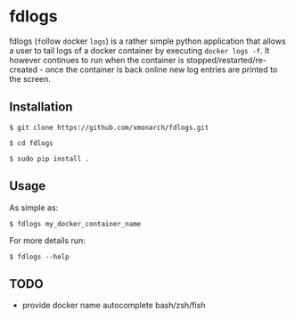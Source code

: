 # fdlogs

fdlogs (`f`ollow `d`ocker `logs`) is a rather simple python application that allows a user to tail logs of a docker container by executing `docker logs -f`. 
It however continues to run when the container is stopped/restarted/re-created - once the container is back online 
new log entries are printed to the screen.

## Installation

`$ git clone https://github.com/xmonarch/fdlogs.git`

`$ cd fdlogs`

`$ sudo pip install .`

## Usage

As simple as:

`$ fdlogs my_docker_container_name`

For more details run:

`$ fdlogs --help`

## TODO

- provide docker name autocomplete bash/zsh/fish
